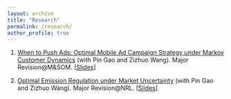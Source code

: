 ```yaml
---
layout: archive
title: "Research"
permalink: /research/
author_profile: true
---
```


1. [When to Push Ads: Optimal Mobile Ad Campaign Strategy under Markov Customer Dynamics](https://ssrn.com/abstract=4477931) (with Pin Gao and Zizhuo Wang). Major Revision@M&SOM. \[[Slides](../files/20230730_ad_push_policy_slides.pdf)\]

2. [Optimal Emission Regulation under Market Uncertainty](https://ssrn.com/abstract=3973545) (with Pin Gao and Zizhuo Wang). Major Revision@NRL. \[[Slides](../files/price_vs_quantity.pdf)\]

